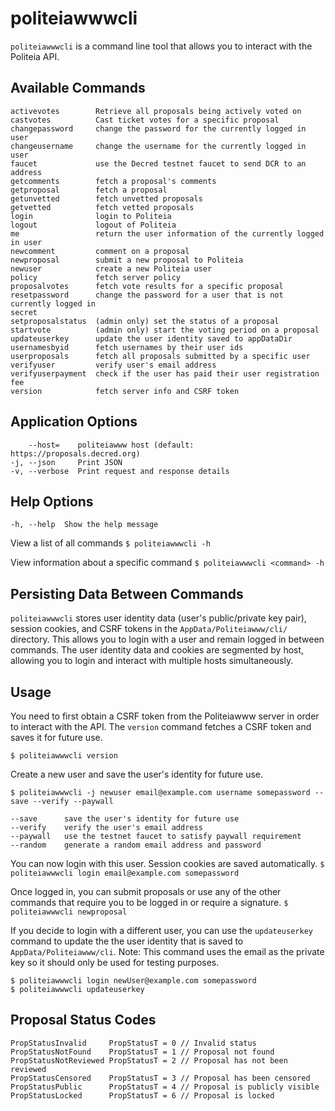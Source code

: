 # politeiawwwcli

`politeiawwwcli` is a command line tool that allows you to interact with the Politeia API.

## Available Commands
```
activevotes        Retrieve all proposals being actively voted on
castvotes          Cast ticket votes for a specific proposal
changepassword     change the password for the currently logged in user
changeusername     change the username for the currently logged in user
faucet             use the Decred testnet faucet to send DCR to an address
getcomments        fetch a proposal's comments
getproposal        fetch a proposal
getunvetted        fetch unvetted proposals
getvetted          fetch vetted proposals
login              login to Politeia
logout             logout of Politeia
me                 return the user information of the currently logged in user
newcomment         comment on a proposal
newproposal        submit a new proposal to Politeia
newuser            create a new Politeia user
policy             fetch server policy
proposalvotes      fetch vote results for a specific proposal
resetpassword      change the password for a user that is not currently logged in
secret
setproposalstatus  (admin only) set the status of a proposal
startvote          (admin only) start the voting period on a proposal
updateuserkey      update the user identity saved to appDataDir
usernamesbyid      fetch usernames by their user ids
userproposals      fetch all proposals submitted by a specific user
verifyuser         verify user's email address
verifyuserpayment  check if the user has paid their user registration fee
version            fetch server info and CSRF token
```

## Application Options
```
    --host=    politeiawww host (default: https://proposals.decred.org)
-j, --json     Print JSON
-v, --verbose  Print request and response details

```

## Help Options
`-h, --help  Show the help message`

View a list of all commands
`$ politeiawwwcli -h`

View information about a specific command
`$ politeiawwwcli <command> -h`

## Persisting Data Between Commands
`politeiawwwcli` stores  user identity data (user's public/private key pair), session cookies, and CSRF tokens in the `AppData/Politeiawww/cli/` directory.  This allows you to login with a user and remain logged in between commands.  The user identity data and cookies are segmented by host, allowing you to login and interact with multiple hosts simultaneously.

## Usage

You need to first obtain a CSRF token from the Politeiawww server in order to interact with the API.  The `version` command fetches a CSRF token and saves it for future use.
```
$ politeiawwwcli version
```

Create a new user and save the user's identity for future use.
```
$ politeiawwwcli -j newuser email@example.com username somepassword --save --verify --paywall

--save      save the user's identity for future use
--verify    verify the user's email address
--paywall   use the testnet faucet to satisfy paywall requirement
--random    generate a random email address and password
```

You can now login with this user.  Session cookies are saved automatically.
`$ politeiawwwcli login email@example.com somepassword`

Once logged in, you can submit proposals or use any of the other commands that require you to be logged in or require a signature.
`$ politeiawwwcli newproposal`

If you decide to login with a different user, you can use the `updateuserkey` command to update the the user identity that is saved to `AppData/Politeiawww/cli`.
Note: This command uses the email as the private key so it should only be used for testing purposes.
```
$ politeiawwwcli login newUser@example.com somepassword
$ politeiawwwcli updateuserkey
```

## Proposal Status Codes
```
PropStatusInvalid     PropStatusT = 0 // Invalid status
PropStatusNotFound    PropStatusT = 1 // Proposal not found
PropStatusNotReviewed PropStatusT = 2 // Proposal has not been reviewed
PropStatusCensored    PropStatusT = 3 // Proposal has been censored
PropStatusPublic      PropStatusT = 4 // Proposal is publicly visible
PropStatusLocked      PropStatusT = 6 // Proposal is locked
```
